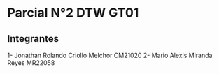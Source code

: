 # Parcial N°2 DTW GT01

## Integrantes

1- Jonathan Rolando Criollo Melchor CM21020
2- Mario Alexis Miranda Reyes MR22058

